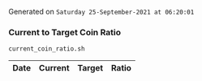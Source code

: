 Generated on `Saturday 25-September-2021 at 06:20:01`

### Current to Target Coin Ratio
`current_coin_ratio.sh`

Date|Current|Target|Ratio
---|---|---|---
